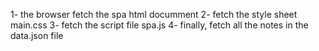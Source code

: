 1- the browser fetch the spa html documment
2- fetch the style sheet main.css
3- fetch the script file spa.js
4- finally, fetch all the notes in the data.json file